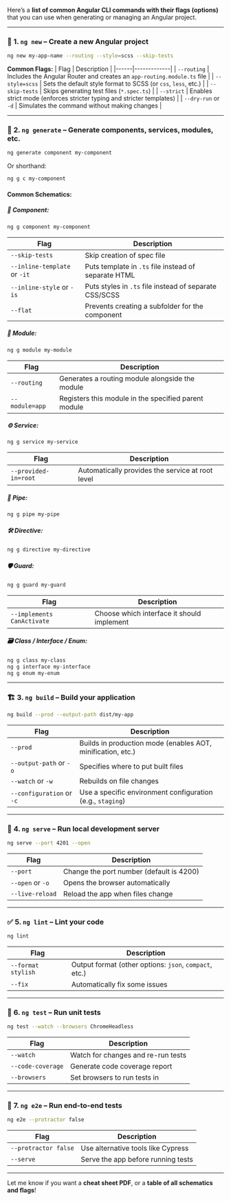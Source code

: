 Here’s a **list of common Angular CLI commands with their flags (options)** that you can use when generating or managing an Angular project.

---

### 🔧 **1. `ng new` – Create a new Angular project**

```bash
ng new my-app-name --routing --style=scss --skip-tests
```

**Common Flags:**
| Flag | Description |
|------|-------------|
| `--routing` | Includes the Angular Router and creates an `app-routing.module.ts` file |
| `--style=scss` | Sets the default style format to SCSS (or `css`, `less`, etc.) |
| `--skip-tests` | Skips generating test files (`*.spec.ts`) |
| `--strict` | Enables strict mode (enforces stricter typing and stricter templates) |
| `--dry-run` or `-d` | Simulates the command without making changes |

---

### 🧱 **2. `ng generate` – Generate components, services, modules, etc.**

```bash
ng generate component my-component
```

Or shorthand:
```bash
ng g c my-component
```

#### Common Schematics:

##### 📄 Component:
```bash
ng g component my-component
```
| Flag | Description |
|------|-------------|
| `--skip-tests` | Skip creation of spec file |
| `--inline-template` or `-it` | Puts template in `.ts` file instead of separate HTML |
| `--inline-style` or `-is` | Puts styles in `.ts` file instead of separate CSS/SCSS |
| `--flat` | Prevents creating a subfolder for the component |

##### 🧩 Module:
```bash
ng g module my-module
```
| Flag | Description |
|------|-------------|
| `--routing` | Generates a routing module alongside the module |
| `--module=app` | Registers this module in the specified parent module |

##### ⚙️ Service:
```bash
ng g service my-service
```
| Flag | Description |
|------|-------------|
| `--provided-in=root` | Automatically provides the service at root level |

##### 🔌 Pipe:
```bash
ng g pipe my-pipe
```

##### 🛠 Directive:
```bash
ng g directive my-directive
```

##### 🛡 Guard:
```bash
ng g guard my-guard
```

| Flag | Description |
|------|-------------|
| `--implements CanActivate` | Choose which interface it should implement |

##### 🗃 Class / Interface / Enum:
```bash
ng g class my-class
ng g interface my-interface
ng g enum my-enum
```

---

### 🏗️ **3. `ng build` – Build your application**

```bash
ng build --prod --output-path dist/my-app
```

| Flag | Description |
|------|-------------|
| `--prod` | Builds in production mode (enables AOT, minification, etc.) |
| `--output-path` or `-o` | Specifies where to put built files |
| `--watch` or `-w` | Rebuilds on file changes |
| `--configuration` or `-c` | Use a specific environment configuration (e.g., `staging`) |

---

### 🚀 **4. `ng serve` – Run local development server**

```bash
ng serve --port 4201 --open
```

| Flag | Description |
|------|-------------|
| `--port` | Change the port number (default is 4200) |
| `--open` or `-o` | Opens the browser automatically |
| `--live-reload` | Reload the app when files change |

---

### ✅ **5. `ng lint` – Lint your code**

```bash
ng lint
```

| Flag | Description |
|------|-------------|
| `--format stylish` | Output format (other options: `json`, `compact`, etc.) |
| `--fix` | Automatically fix some issues |

---

### 🧪 **6. `ng test` – Run unit tests**

```bash
ng test --watch --browsers ChromeHeadless
```

| Flag | Description |
|------|-------------|
| `--watch` | Watch for changes and re-run tests |
| `--code-coverage` | Generate code coverage report |
| `--browsers` | Set browsers to run tests in |

---

### 📡 **7. `ng e2e` – Run end-to-end tests**

```bash
ng e2e --protractor false
```

| Flag | Description |
|------|-------------|
| `--protractor false` | Use alternative tools like Cypress |
| `--serve` | Serve the app before running tests |

---

Let me know if you want a **cheat sheet PDF**, or a **table of all schematics and flags**!